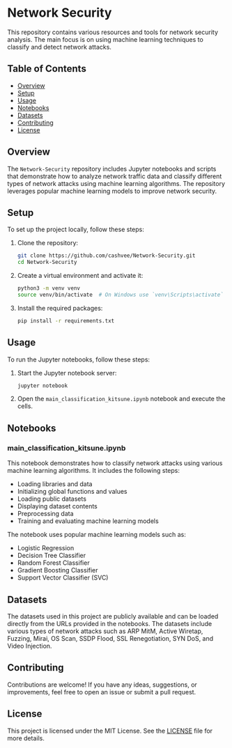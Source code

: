 # Network Security

This repository contains various resources and tools for network security analysis. The main focus is on using machine learning techniques to classify and detect network attacks.

## Table of Contents
- [Overview](#overview)
- [Setup](#setup)
- [Usage](#usage)
- [Notebooks](#notebooks)
- [Datasets](#datasets)
- [Contributing](#contributing)
- [License](#license)

## Overview

The `Network-Security` repository includes Jupyter notebooks and scripts that demonstrate how to analyze network traffic data and classify different types of network attacks using machine learning algorithms. The repository leverages popular machine learning models to improve network security.

## Setup

To set up the project locally, follow these steps:

1. Clone the repository:
    ```bash
    git clone https://github.com/cashvee/Network-Security.git
    cd Network-Security
    ```

2. Create a virtual environment and activate it:
    ```bash
    python3 -m venv venv
    source venv/bin/activate  # On Windows use `venv\Scripts\activate`
    ```

3. Install the required packages:
    ```bash
    pip install -r requirements.txt
    ```

## Usage

To run the Jupyter notebooks, follow these steps:

1. Start the Jupyter notebook server:
    ```bash
    jupyter notebook
    ```

2. Open the `main_classification_kitsune.ipynb` notebook and execute the cells.

## Notebooks

### main_classification_kitsune.ipynb

This notebook demonstrates how to classify network attacks using various machine learning algorithms. It includes the following steps:
- Loading libraries and data
- Initializing global functions and values
- Loading public datasets
- Displaying dataset contents
- Preprocessing data
- Training and evaluating machine learning models

The notebook uses popular machine learning models such as:
- Logistic Regression
- Decision Tree Classifier
- Random Forest Classifier
- Gradient Boosting Classifier
- Support Vector Classifier (SVC)

## Datasets

The datasets used in this project are publicly available and can be loaded directly from the URLs provided in the notebooks. The datasets include various types of network attacks such as ARP MitM, Active Wiretap, Fuzzing, Mirai, OS Scan, SSDP Flood, SSL Renegotiation, SYN DoS, and Video Injection.

## Contributing

Contributions are welcome! If you have any ideas, suggestions, or improvements, feel free to open an issue or submit a pull request.

## License

This project is licensed under the MIT License. See the [LICENSE](LICENSE) file for more details.
